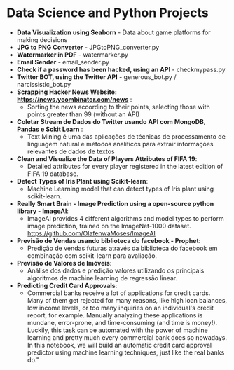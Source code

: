 # Data Science and Python Projects

* **Data Visualization using Seaborn** - Data about game platforms for making decisions
* **JPG to PNG Converter** - JPGtoPNG_converter.py
* **Watermarker in PDF** - watermarker.py
* **Email Sender** - email_sender.py
* **Check if a password has been hacked, using an API** - checkmypass.py
* **Twitter BOT, using the Twitter API** - generous_bot.py / narcissistic_bot.py
* **Scrapping Hacker News Website: https://news.ycombinator.com/news** :
    * Sorting the news according to their points, selecting those with points greater than 99 (without an API)
* **Coletar Stream de Dados do Twitter usando API com MongoDB, Pandas e Sckit Learn** :
    * Text Mining é uma das aplicações de técnicas de processamento de linguagem natural e métodos analíticos para extrair informações 	   relevantes de dados de textos
* **Clean and Visualize the Data of Players Attributes of FIFA 19**:
    * Detailed attributes for every player registered in the latest edition of FIFA 19 database. 
* **Detect Types of Iris Plant using Scikit-learn**:
    * Machine Learning model that can detect types of Iris plant using scikit-learn. 
* **Really Smart Brain - Image Prediction using a open-source python library - ImageAI**:
    * ImageAI provides 4 different algorithms and model types to perform image prediction, trained on the ImageNet-1000 dataset.          	https://github.com/OlafenwaMoses/ImageAI
* **Previsão de Vendas usando biblioteca do facebook - Prophet**:
    * Predição de vendas futuras através da biblioteca do facebook em combinação com scikit-learn para avaliação.
* **Previsão de Valores de Imóveis**:
    * Análise dos dados e predição valores utilizando os principais algoritmos de machine learning de regressão linear.
* **Predicting Credit Card Approvals**:
    * Commercial banks receive a lot of applications for credit cards. Many of them get rejected for many reasons, like high loan balances, low income levels, or too many inquiries on an individual's credit report, for example. Manually analyzing these applications is mundane, error-prone, and time-consuming (and time is money!). Luckily, this task can be automated with the power of machine learning and pretty much every commercial bank does so nowadays. In this notebook, we will build an automatic credit card approval predictor using machine learning techniques, just like the real banks do."

